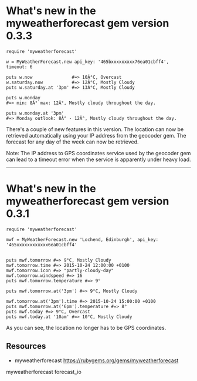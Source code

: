 # What's new in the myweatherforecast gem version 0.3.3

    require 'myweatherforecast'

    w = MyWeatherForecast.new api_key: '465bxxxxxxxxx76ea01cbff4', timeout: 6

    puts w.now               #=> 10Â°C, Overcast
    w.saturday.now           #=> 12Â°C, Mostly Cloudy
    puts w.saturday.at '3pm' #=> 13Â°C, Mostly Cloudy

    puts w.monday 
    #=> min: 8Â° max: 12Â°, Mostly cloudy throughout the day.

    puts w.monday.at '3pm'
    #=> Monday outlook: 8Â° - 12Â°, Mostly cloudy throughout the day.

There's a couple of new features in this version. The location can now be retrieved automatically using your IP address from the geocoder gem. The forecast for any day of the week can now be retrieved.

Note: The IP address to GPS coordinates service used by the geocoder gem can lead to a timeout error when the service is apparently under heavy load.

-------------


# What's new in the myweatherforecast gem version 0.3.1

    require 'myweatherforecast'

    mwf = MyWeatherForecast.new 'Lochend, Edinburgh', api_key: '465xxxxxxxxxxxx6ea01cbff4'


    puts mwf.tomorrow #=> 9°C, Mostly Cloudy
    mwf.tomorrow.time #=> 2015-10-24 12:00:00 +0100
    mwf.tomorrow.icon #=> "partly-cloudy-day"
    mwf.tomorrow.windspeed #=> 16
    puts mwf.tomorrow.temperature #=> 9°

    puts mwf.tomorrow.at('3pm') #=> 9°C, Mostly Cloudy

    mwf.tomorrow.at('3pm').time #=> 2015-10-24 15:00:00 +0100
    puts mwf.tomorrow.at('6pm').temperature #=> 8°
    puts mwf.today #=> 9°C, Overcast
    puts mwf.today.at '10am' #=> 10°C, Mostly Cloudy


As you can see, the location no longer has to be GPS coordinates.

## Resources

* myweatherforecast https://rubygems.org/gems/myweatherforecast

myweatherforecast forecast_io
